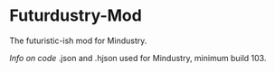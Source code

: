 # Futurdustry-Mod
The futuristic-ish mod for Mindustry.

*Info on code*
.json and .hjson used for Mindustry, minimum build 103.
